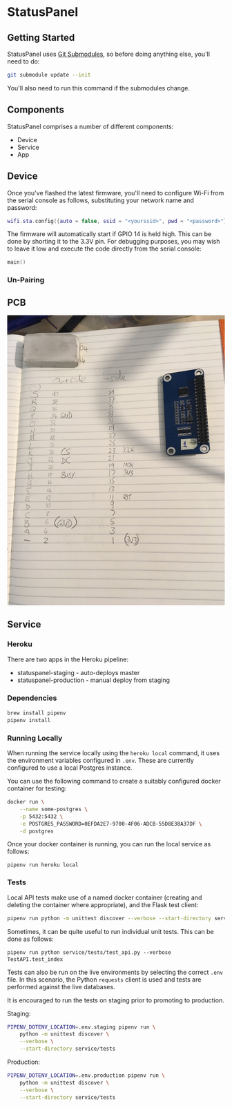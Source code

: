 # StatusPanel

## Getting Started

StatusPanel uses [Git Submodules](https://git-scm.com/book/en/v2/Git-Tools-Submodules), so before doing anything else, you'll need to do:

```bash
git submodule update --init
```

You'll also need to run this command if the submodules change.

## Components

StatusPanel comprises a number of different components:

- Device
- Service
- App

## Device

Once you've flashed the latest firmware, you'll need to configure Wi-Fi from the serial console as follows, substituting your network name and password:

```lua
wifi.sta.config({auto = false, ssid = "<yourssid>", pwd = "<password>"}, true)
```

The firmware will automatically start if GPIO 14 is held high. This can be done by shorting it to the 3.3V pin. For debugging purposes, you may wish to leave it low and execute the code directly from the serial console:

```lua
main()
```

### Un-Pairing



## PCB

![](images/pinout.jpg)

## Service

### Heroku

There are two apps in the Heroku pipeline:

- statuspanel-staging - auto-deploys master
- statuspanel-production - manual deploy from staging

### Dependencies

```bash
brew install pipenv
pipenv install
```

### Running Locally

When running the service locally using the `heroku local` command, it uses the environment variables configured in `.env`. These are currently configured to use a local Postgres instance.

You can use the following command to create a suitably configured docker container for testing:

```bash
docker run \
    --name some-postgres \
    -p 5432:5432 \
    -e POSTGRES_PASSWORD=0EFDA2E7-9700-4F06-ADCB-55D8E38A37DF \
    -d postgres
```

Once your docker container is running, you can run the local service as follows:

```
pipenv run heroku local
```

### Tests

Local API tests make use of a named docker container (creating and deleting the container where appropriate), and the Flask test client:

```bash
pipenv run python -m unittest discover --verbose --start-directory service/tests
```

Sometimes, it can be quite useful to run individual unit tests. This can be done as follows:

```
pipenv run python service/tests/test_api.py --verbose TestAPI.test_index
```

Tests can also be run on the live environments by selecting the correct `.env` file. In this scenario, the Python `requests` client is used and tests are performed against the live databases.

It is encouraged to run the tests on staging prior to promoting to production.

Staging:

```bash
PIPENV_DOTENV_LOCATION=.env.staging pipenv run \
    python -m unittest discover \
    --verbose \
    --start-directory service/tests
```

Production:

```bash
PIPENV_DOTENV_LOCATION=.env.production pipenv run \
    python -m unittest discover \
    --verbose \
    --start-directory service/tests
```
